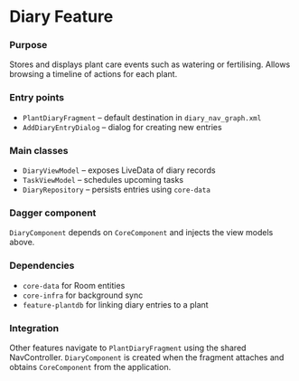 # Diary Feature

### Purpose
Stores and displays plant care events such as watering or fertilising. Allows browsing a timeline of actions for each plant.

### Entry points
- `PlantDiaryFragment` – default destination in `diary_nav_graph.xml`
- `AddDiaryEntryDialog` – dialog for creating new entries

### Main classes
- `DiaryViewModel` – exposes LiveData of diary records
- `TaskViewModel` – schedules upcoming tasks
- `DiaryRepository` – persists entries using `core-data`

### Dagger component
`DiaryComponent` depends on `CoreComponent` and injects the view models above.

### Dependencies
- `core-data` for Room entities
- `core-infra` for background sync
- `feature-plantdb` for linking diary entries to a plant

### Integration
Other features navigate to `PlantDiaryFragment` using the shared NavController. `DiaryComponent` is created when the fragment attaches and obtains `CoreComponent` from the application.

